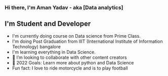 ### Hi there, I'm Aman Yadav - aka [Data analytics]
## I'm Student and Developer
- I'm currently doing course on Data science from Prime Class.
- I'm doing Post Graduation from IIIT (International Institute of Information Technology) bangalore
- I'm learning everything in Data Science.
- 👯 I’m looking to collaborate with other content creators
- 🥅 2022 Goals: Learn more about python and Data Science
- Fun fact: I love to ride motorcycle and is to play football


